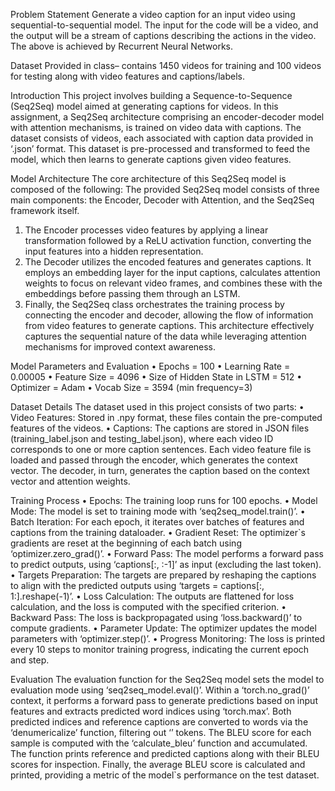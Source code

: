 Problem Statement
Generate a video caption for an input video using sequential-to-sequential model. The input for the
code will be a video, and the output will be a stream of captions describing the actions in the video.
The above is achieved by Recurrent Neural Networks.

Dataset
Provided in class– contains 1450 videos for training and 100 videos for testing along with video features and captions/labels.
  
Introduction
This project involves building a Sequence-to-Sequence (Seq2Seq) model aimed at generating captions for videos. In this assignment, 
a Seq2Seq architecture comprising an encoder-decoder model with attention mechanisms, is trained on video data with captions.
The dataset consists of videos, each associated with caption data provided in ‘.json’ format. This dataset is pre-processed and 
transformed to feed the model, which then learns to generate captions given video features.

Model Architecture
The core architecture of this Seq2Seq model is composed of the following:
The provided Seq2Seq model consists of three main components: the Encoder, Decoder with Attention, and the Seq2Seq framework itself. 
1.	The Encoder processes video features by applying a linear transformation followed by a ReLU activation function, converting the 
    input features into a hidden representation.
2.	The Decoder utilizes the encoded features and generates captions. It employs an embedding layer for the input captions, calculates 
    attention weights to focus on relevant video frames, and combines these with the embeddings before passing them through an LSTM.
3.	Finally, the Seq2Seq class orchestrates the training process by connecting the encoder and decoder, allowing the flow of information 
    from video features to generate captions. This architecture effectively captures the sequential nature of the data while leveraging 
    attention mechanisms for improved context awareness.

Model Parameters and Evaluation
•	Epochs = 100
•	Learning Rate = 0.00005
•	Feature Size = 4096
•	Size of Hidden State in LSTM = 512
•	Optimizer = Adam 
•	Vocab Size = 3594 (min frequency=3)

Dataset Details
The dataset used in this project consists of two parts:
•	Video Features: Stored in .npy format, these files contain the pre-computed features of the videos.
•	Captions: The captions are stored in JSON files (training_label.json and testing_label.json), where each video ID corresponds 
  to one or more caption sentences.
Each video feature file is loaded and passed through the encoder, which generates the context vector. The decoder, in turn, generates 
the caption based on the context vector and attention weights.

Training Process
•	Epochs: The training loop runs for 100 epochs.
•	Model Mode: The model is set to training mode with ‘seq2seq_model.train()’.
•	Batch Iteration: For each epoch, it iterates over batches of features and captions from the training dataloader.
•	Gradient Reset: The optimizer`s gradients are reset at the beginning of each batch using ‘optimizer.zero_grad()’.
•	Forward Pass: The model performs a forward pass to predict outputs, using ‘captions[:, :-1]’ as input (excluding the last token).
•	Targets Preparation: The targets are prepared by reshaping the captions to align with the predicted outputs using ‘targets = captions[:, 1:].reshape(-1)’.
•	Loss Calculation: The outputs are flattened for loss calculation, and the loss is computed with the specified criterion.
•	Backward Pass: The loss is backpropagated using ‘loss.backward()’ to compute gradients.
•	Parameter Update: The optimizer updates the model parameters with ‘optimizer.step()’.
•	Progress Monitoring: The loss is printed every 10 steps to monitor training progress, indicating the current epoch and step.

Evaluation
The evaluation function for the Seq2Seq model sets the model to evaluation mode using ‘seq2seq_model.eval()’. Within a ‘torch.no_grad()’ context, 
it performs a forward pass to generate predictions based on input features and extracts predicted word indices using ‘torch.max’. Both predicted 
indices and reference captions are converted to words via the ‘denumericalize’ function, filtering out ‘<PAD>’ tokens. The BLEU score for each 
sample is computed with the ‘calculate_bleu’ function and accumulated. The function prints reference and predicted captions along with their BLEU 
scores for inspection. Finally, the average BLEU score is calculated and printed, providing a metric of the model`s performance on the test dataset.
